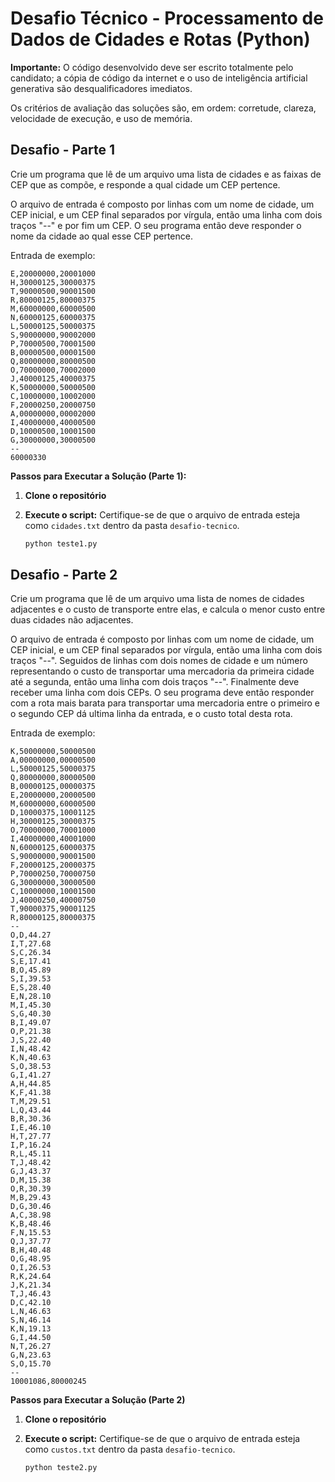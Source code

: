 # Desafio Técnico - Processamento de Dados de Cidades e Rotas (Python)

**Importante:** O código desenvolvido deve ser escrito totalmente pelo candidato; a cópia de código da internet e o uso de inteligência artificial generativa são desqualificadores imediatos.

Os critérios de avaliação das soluções são, em ordem: corretude, clareza, velocidade de execução, e uso de memória.

## Desafio - Parte 1

Crie um programa que lê de um arquivo uma lista de cidades e as faixas de CEP que as compõe, e responde a qual cidade um CEP pertence.

O arquivo de entrada é composto por linhas com um nome de cidade, um CEP inicial, e um CEP final separados por vírgula, então uma linha com dois traços "--" e por fim um CEP. O seu programa então deve responder o nome da cidade ao qual esse CEP pertence.

Entrada de exemplo:

```plaintext
E,20000000,20001000
H,30000125,30000375
T,90000500,90001500
R,80000125,80000375
M,60000000,60000500
N,60000125,60000375
L,50000125,50000375
S,90000000,90002000
P,70000500,70001500
B,00000500,00001500
Q,80000000,80000500
O,70000000,70002000
J,40000125,40000375
K,50000000,50000500
C,10000000,10002000
F,20000250,20000750
A,00000000,00002000
I,40000000,40000500
D,10000500,10001500
G,30000000,30000500
--
60000330
```

**Passos para Executar a Solução (Parte 1):**

1.  **Clone o repositório**

2.  **Execute o script:** Certifique-se de que o arquivo de entrada esteja como `cidades.txt` dentro da pasta `desafio-tecnico`.

    ```bash
    python teste1.py
    ```

## Desafio - Parte 2

Crie um programa que lê de um arquivo uma lista de nomes de cidades adjacentes e o custo de transporte entre elas, e calcula o menor custo entre duas cidades não adjacentes.

O arquivo de entrada é composto por linhas com um nome de cidade, um CEP inicial, e um CEP final separados por vírgula, então uma linha com dois traços "--". Seguidos de linhas com dois nomes de cidade e um número representando o custo de transportar uma mercadoria da primeira cidade até a segunda, então uma linha com dois traços "--". Finalmente deve receber uma linha com dois CEPs. O seu programa deve então responder com a rota mais barata para transportar uma mercadoria entre o primeiro e o segundo CEP dá ultima linha da entrada, e o custo total desta rota.

Entrada de exemplo:

```plaintext
K,50000000,50000500
A,00000000,00000500
L,50000125,50000375
Q,80000000,80000500
B,00000125,00000375
E,20000000,20000500
M,60000000,60000500
D,10000375,10001125
H,30000125,30000375
O,70000000,70001000
I,40000000,40001000
N,60000125,60000375
S,90000000,90001500
F,20000125,20000375
P,70000250,70000750
G,30000000,30000500
C,10000000,10001500
J,40000250,40000750
T,90000375,90001125
R,80000125,80000375
--
O,D,44.27
I,T,27.68
S,C,26.34
S,E,17.41
B,O,45.89
S,I,39.53
E,S,28.40
E,N,28.10
M,I,45.30
S,G,40.30
B,I,49.07
O,P,21.38
J,S,22.40
I,N,48.42
K,N,40.63
S,O,38.53
G,I,41.27
A,H,44.85
K,F,41.38
T,M,29.51
L,Q,43.44
B,R,30.36
I,E,46.10
H,T,27.77
I,P,16.24
R,L,45.11
T,J,48.42
G,J,43.37
D,M,15.38
O,R,30.39
M,B,29.43
D,G,30.46
A,C,38.98
K,B,48.46
F,N,15.53
Q,J,37.77
B,H,40.48
O,G,48.95
O,I,26.53
R,K,24.64
J,K,21.34
T,J,46.43
D,C,42.10
L,N,46.63
S,N,46.14
K,N,19.13
G,I,44.50
N,T,26.27
G,N,23.63
S,O,15.70
--
10001086,80000245
```
**Passos para Executar a Solução (Parte 2)**

1.  **Clone o repositório**

2.  **Execute o script:**  Certifique-se de que o arquivo de entrada esteja como `custos.txt` dentro da pasta `desafio-tecnico`.

    ```bash
    python teste2.py
    ```
